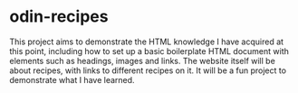 # odin-recipes

This project aims to demonstrate the HTML knowledge I have acquired at this point, including how to set up a basic boilerplate HTML document with elements such as headings, images and links. The website itself will be about recipes, with links to different recipes on it. It will be a fun project to demonstrate what I have learned.